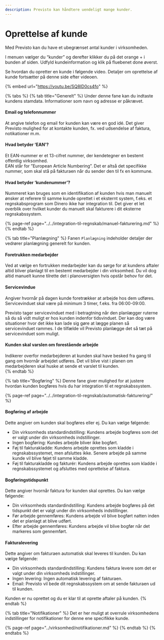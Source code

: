 ```yaml
---
description: Previsto kan håndtere uendeligt mange kunder.
---
```


# Oprettelse af kunde

Med Previsto kan du have et ubegrænset antal kunder i virksomheden.

I menuen vælger du “kunder” og derefter klikker du på det orange + i bunden af siden. Udfyld kundeinformation og klik på fluebenet done øverst.

Se hvordan du opretter en kunde i følgende video. Detaljer om oprettelse af kunde fortsætter på denne side efter videoen.

{% embed url="https://youtu.be/SQ8ID0cs4fo" %}

{% tabs %}
{% tab title="Generelt" %}
Under denne fane kan du indtaste kundens stamdata. Informationer som navn og adresse er påkrævet.

#### Email og telefonnummer <a id="email"></a>

At angive telefon og email for kunden kan være en god idé. Det giver Previsto mulighed for at kontakte kunden, fx. ved udsendelse af faktura, notikationer m.m.

#### Hvad betyder ‘EAN’? <a id="hvad-betyder-ean"></a>

Et EAN-nummer er et 13-cifret nummer, der kendetegner en bestemt offentlig virksomhed.  
EAN står for ”European Article Numbering”. Det er altså det specifikke nummer, som skal stå på fakturaen når du sender den til fx en kommune.

#### Hvad betyder ‘kundenummer’? <a id="hvad-betyder-kundenummer"></a>

Nummeret kan bruges som en identifikation af kunden hvis man manuelt ønsker at referere til samme kunde oprettet i et eksternt system, f.eks. et regnskabsprogram som Dinero ikke har integration til. Det giver et let overblik over hvilket kunder du manuelt skal fakturere i dit eksterne regnskabssystem.

{% page-ref page="../../integration-til-regnskab/manuel-fakturering.md" %}
{% endtab %}

{% tab title="Planlægning" %}
Fanen `Planlægning` indeholder detaljer der vedrører planlægning generelt for kunden.

#### Foretrukken medarbejder <a id="foretrukken-medarbejder"></a>

Ved at vælge en fortrukken medarbejder kan du sørge for at kundens aftaler altid bliver planlagt til en bestemt medarbejder i din virksomhed. Du vil dog altid manuelt kunne tilrette det i planoversigten hvis opstår behov for det.

#### Servicevindue <a id="servicevindue"></a>

Angiver hvornår på dagen kunde foretrækker at arbejde hos dem udføres. Servicevinduet skal være på minimum 3 timer, f.eks. fra 06:00-09:00.

Previsto tager servicevinduet med i betragtning når den planlægger ruterne så du så vidt muligt er hos kunden indenfor tidsvinduet. Der kan dog være situationer hvor det ikke kan lade sig gøre at lægge planen så servicevinduet rammes. I de tilfælde vil Previsto planlægge det så tæt på servicevinduet som muligt.

#### Kunden skal varslen om forestående arbejde <a id="kunden-skal-varslen-om-forest&#xE5;ende-arbejde"></a>

Indikerer overfor medarbejderen at kunden skal have besked fra gang til gang om hvornår arbejdet udføres. Det vil blive vist i planen om medarbejderen skal huske at sende et varslet til kunden.  
{% endtab %}

{% tab title="Bogføring" %}
Denne fane giver mulighed for at justere hvordan kunden bogføres hvis du har integration til et regnskabssystem.

{% page-ref page="../../integration-til-regnskab/automatisk-fakturering/" %}

#### Bogføring af arbejde <a id="bogf&#xF8;ring-af-arbejde"></a>

Dette angiver om kunden skal bogføres eller ej. Du kan vælge følgende:

* Din virksomheds standardindstilling: Kundens arbejde bogføres som det er valgt under din virksomheds indstillinger.
* Ingen bogføring: Kundes arbejde bliver ikke bogført.
* Føj til fakturakladde: Kundens arbejde oprettes som kladde i regnskabssystemet, men afsluttes ikke. Senere arbejde på samme kunde vil blive føjet til samme kladde.
* Føj til fakturakladde og fakturér: Kundens arbejde oprettes som kladde i regnskabssystemet og afsluttes med oprettelse af faktura.

#### Bogføringstidspunkt <a id="bogf&#xF8;ringstidspunkt"></a>

Dette angiver hvornår faktura for kunden skal oprettes. Du kan vælge følgende:

* Din virksomheds standardindstilling: Kundens arbejde bogføres på det tidspunkt det er valgt under din virksomheds indstillinger.
* Før arbejde gennemføres: Kundens arbejde vil blive bogført natten inden det er planlagt at blive udført.
* Efter arbejde gennemføres: Kundens arbejde vil blive bogfør når det markeres som gennemført.

#### Fakturalevering <a id="fakturalevering"></a>

Dette angiver om fakturaen automatisk skal leveres til kunden. Du kan vælge følgende:

* Din virksomheds standardindstilling: Kundens faktura levere som det er valgt under din virksomheds indstillinger.
* Ingen levering: Ingen automatisk levering af fakturaen.
* Email: Previsto vil bede dit regnskabssystem om at sende fakturaen ud til kunden.

Kunden er nu oprettet og du er klar til at oprette aftaler på kunden.
{% endtab %}

{% tab title="Notifikationer" %}
Det er her muligt at overrule virksomhedens indstillinger for notifikationer for denne ene specifikke kunde.

{% page-ref page="../virksomhed/notifikationer.md" %}
{% endtab %}
{% endtabs %}



